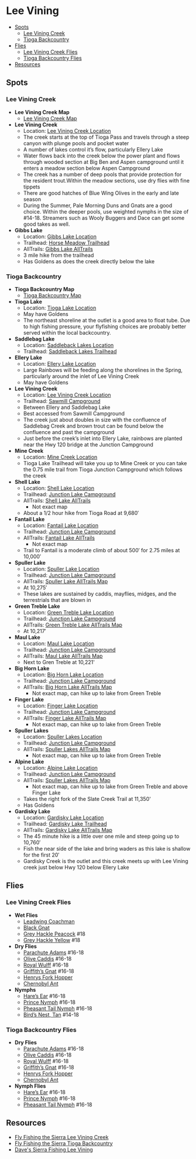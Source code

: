 # Lee Vining

- [Spots](#spots)
  - [Lee Vining Creek](#lee-vining-creek)
  - [Tioga Backcountry](#tioga-backcountry)
- [Flies](#flies)
  - [Lee Vining Creek Flies](#lee-vining-creek-flies)
  - [Tioga Backcountry Flies](#tioga-backcountry-flies)
- [Resources](#resources)

## Spots

### Lee Vining Creek

- **Lee Vining Creek Map**
  - [Lee Vining Creek Map](/img/lee-vining-creek.gif)
- **Lee Vining Creek**
  - Location: [Lee Vining Creek Location](https://maps.app.goo.gl/kTxttQiz73NMySv36)
  - The creek starts at the top of Tioga Pass and travels through a steep canyon with plunge pools and pocket water
  - A number of lakes control it’s flow, particularly Ellery Lake
  - Water flows back into the creek below the power plant and flows through wooded section at Big Ben and Aspen campground until it enters a meadow section below Aspen Campground
  - The creek has a number of deep pools that provide protection for the resident trout.Within the meadow sections, use dry flies with fine tippets
  - There are good hatches of Blue Wing Olives in the early and late season
  - During the Summer, Pale Morning Duns and Gnats are a good choice. Within the deeper pools, use weighted nymphs in the size of #14-18. Streamers such as Wooly Buggers and Dace can get some good takes as well.
- **Gibbs Lake**
  - Location: [Gibbs Lake Location](https://maps.app.goo.gl/kYG74HSF1RquNybm9)
  - Trailhead: [Horse Meadow Trailhead](https://maps.app.goo.gl/SRPvXRkvS9zNc6LZA)
  - AllTrails: [Gibbs Lake AllTrails](https://www.alltrails.com/explore/trail/us/california/gibbs-lake)
  - 3 mile hike from the trailhead
  - Has Goldens as does the creek directly below the lake

### Tioga Backcountry

- **Tioga Backcountry Map**
  - [Tioga Backcountry Map](/img/tioga-backcountry.gif)
- **Tioga Lake**
  - Location: [Tioga Lake Location](https://maps.app.goo.gl/UPXoLofaiMG6sDtj6)
  - May have Goldens
  - The northeast shoreline at the outlet is a good area to float tube. Due to high fishing pressure, your flyfishing choices are probably better served within the local backcountry.
- **Saddlebag Lake**
  - Location: [Saddleback Lakes Location](https://maps.app.goo.gl/xSBvcr1sDcsf15Gz5)
  - Trailhead: [Saddleback Lakes Trailhead](https://maps.app.goo.gl/qPRGJcjvVNrqbFrh6)
- **Ellery Lake**
  - Location: [Ellery Lake Location](https://www.google.com/maps?q=Ellery+Lake&ftid=0x8096501c0f3a742f:0x7e01357d18f1c29d)
  - Large Rainbows will be feeding along the shorelines in the Spring, particularly around the inlet of Lee Vining Creek
  - May have Goldens
- **Lee Vining Creek**
  - Location: [Lee Vining Creek Location](https://maps.app.goo.gl/2H8Pz2SvFAjFLWW79)
  - Trailhead: [Sawmill Campground](https://maps.app.goo.gl/oiG12Nodc8DfDJWVA)
  - Between Ellery and Saddlebag Lake
  - Best accessed from Sawmill Campground
  - The creek just about doubles in size with the confluence of Saddlebag Creek and brown trout can be found below the confluence and past the campground
  - Just before the creek’s inlet into Ellery Lake, rainbows are planted near the Hwy 120 bridge at the Junction Campground
- **Mine Creek**
  - Location: [Mine Creek Location](https://maps.app.goo.gl/yKX283Ty8W2tn3fW6)
  - Tioga Lake Trailhead will take you up to Mine Creek or you can take the 0.75 mile trail from Tioga Junction Campground which follows the creek
- **Shell Lake**
  - Location: [Shell Lake Location](https://maps.app.goo.gl/9JAtna4qfvD5XKkc9)
  - Trailhead: [Junction Lake Campground](https://maps.app.goo.gl/DQHYYqveBrSMGbDx8)
  - AllTrails: [Shell Lake AllTrails](https://www.alltrails.com/explore/trail/us/california/maul-lake-via-mine-creek-trail)
    - Not exact map
  - About a 1/2 hour hike from Tioga Road at 9,680′
- **Fantail Lake**
  - Location: [Fantail Lake Location](https://maps.app.goo.gl/zrfTThvKds9iYXm5A)
  - Trailhead: [Junction Lake Campground](https://maps.app.goo.gl/DQHYYqveBrSMGbDx8)
  - AllTrails: [Fantail Lake AllTrails](https://www.alltrails.com/explore/trail/us/california/maul-lake-via-mine-creek-trail)
    - Not exact map
  - Trail to Fantail is a moderate climb of about 500′ for 2.75 miles at 10,000′
- **Spuller Lake**
  - Location: [Spuller Lake Location](https://maps.app.goo.gl/fViJPTAR4A7dpZxTA)
  - Trailhead: [Junction Lake Campground](https://maps.app.goo.gl/DQHYYqveBrSMGbDx8)
  - AllTrails: [Spuller Lake AllTrails Map](https://www.alltrails.com/explore/trail/us/california/maul-lake-via-mine-creek-trail)
  - At 10,275′
  - These lakes are sustained by caddis, mayflies, midges, and the terrestrials that are blown in
- **Green Treble Lake**
  - Location: [Green Treble Lake Location](https://maps.app.goo.gl/EPfmoLK6wET1TAEX7)
  - Trailhead: [Junction Lake Campground](https://maps.app.goo.gl/DQHYYqveBrSMGbDx8)
  - AllTrails: [Green Treble Lake AllTrails Map](https://www.alltrails.com/explore/trail/us/california/maul-lake-via-mine-creek-trail)
  - At 10,217′
- **Maul Lake**
  - Location: [Maul Lake Location](https://maps.app.goo.gl/1AURf7zRQ7THZN8P9)
  - Trailhead: [Junction Lake Campground](https://maps.app.goo.gl/DQHYYqveBrSMGbDx8)
  - AllTrails: [Maul Lake AllTrails Map](https://www.alltrails.com/explore/trail/us/california/maul-lake-via-mine-creek-trail)
  - Next to Gren Treble at 10,221'
- **Big Horn Lake**
  - Location: [Big Horn Lake Location](https://maps.app.goo.gl/ohyqNojEb12Zu29v7)
  - Trailhead: [Junction Lake Campground](https://maps.app.goo.gl/DQHYYqveBrSMGbDx8)
  - AllTrails: [Big Horn Lake AllTrails Map](https://www.alltrails.com/explore/trail/us/california/maul-lake-via-mine-creek-trail)
    - Not exact map, can hike up to lake from Green Treble
- **Finger Lake**
  - Location: [Finger Lake Location](https://maps.app.goo.gl/Cmw5WiDfTnjFnUFe8)
  - Trailhead: [Junction Lake Campground](https://maps.app.goo.gl/DQHYYqveBrSMGbDx8)
  - AllTrails: [Finger Lake AllTrails Map](https://www.alltrails.com/explore/trail/us/california/maul-lake-via-mine-creek-trail)
    - Not exact map, can hike up to lake from Green Treble
- **Spuller Lakes**
  - Location: [Spuller Lakes Location](https://maps.app.goo.gl/FghMMegediZaLXKG9)
  - Trailhead: [Junction Lake Campground](https://maps.app.goo.gl/DQHYYqveBrSMGbDx8)
  - AllTrails: [Spuller Lakes AllTrails Map](https://www.alltrails.com/explore/trail/us/california/maul-lake-via-mine-creek-trail)
    - Not exact map, can hike up to lake from Green Treble
- **Alpine Lake**
  - Location: [Alpine Lake Location](https://maps.app.goo.gl/wfHCjvHCpSfPzc3B9)
  - Trailhead: [Junction Lake Campground](https://maps.app.goo.gl/DQHYYqveBrSMGbDx8)
  - AllTrails: [Spuller Lakes AllTrails Map](https://www.alltrails.com/explore/trail/us/california/maul-lake-via-mine-creek-trail)
    - Not exact map, can hike up to lake from Green Treble and above Finger Lake
  - Takes the right fork of the Slate Creek Trail at 11,350'
  - Has Goldens
- **Gardisky Lake**
  - Location: [Gardisky Lake Location](https://maps.app.goo.gl/Mb6tWpEf7KTY7QAR8)
  - Trailhead: [Gardisky Lake Trailhead](https://maps.app.goo.gl/hJg1VxF4JWNsTRP38)
  - AllTrails: [Gardisky Lake AllTrails Map](https://www.alltrails.com/explore/trail/us/california/gardisky-lake-trail)
  - The 45 minute hike is a little over one mile and steep going up to 10,760′
  - Fish the near side of the lake and bring waders as this lake is shallow for the first 20′
  - Gardisky Creek is the outlet and this creek meets up with Lee Vining creek just below Hwy 120 below Ellery Lake
  
## Flies

### Lee Vining Creek Flies

- **Wet Flies**
  - [Leadwing Coachman](/img/leadwing.-coachman.jpg)
  - [Black Gnat](/img/black-gnat.jpg)
  - [Grey Hackle Peacock](/img/gray-hackle-peacock.jpg) #18
  - [Grey Hackle Yellow](/img/grey-hackle-yellow.jpg) #18
- **Dry Flies**
  - [Parachute Adams](/img/parachute-adams.jpg) #16-18
  - [Olive Caddis](/img/olive-caddis.jpg) #16-18
  - [Royal Wulff](/img/royal-wulff.jpg) #16-18
  - [Griffith’s Gnat](/img/griffiths-gnat.jpg) #16-18
  - [Henrys Fork Hopper](/img/henrys-fork-hopper.jpg)
  - [Chernobyl Ant](/img/chernobyl-ant.jpg)
- **Nymphs**
  - [Hare’s Ear](/img/hares-ear.jpg) #16-18
  - [Prince Nymph](/img/prince-nymph-beadhead.jpg) #16-18
  - [Pheasant Tail Nymph](/img/pheasant-tail-nymph.jpg) #16-18
  - [Bird’s Nest, Tan](/img/birds-nest.jpg) #14-18

### Tioga Backcountry Flies

- **Dry Flies**
  - [Parachute Adams](/img/parachute-adams.jpg) #16-18
  - [Olive Caddis](/img/olive-caddis.jpg) #16-18
  - [Royal Wulff](/img/royal-wulff.jpg) #16-18
  - [Griffith’s Gnat](/img/griffiths-gnat.jpg) #16-18
  - [Henrys Fork Hopper](/img/henrys-fork-hopper.jpg)
  - [Chernobyl Ant](/img/chernobyl-ant.jpg)
- **Nymph Flies**
  - [Hare’s Ear](/img/hares-ear.jpg) #16-18
  - [Prince Nymph](/img/prince-nymph-beadhead.jpg) #16-18
  - [Pheasant Tail Nymph](/img/pheasant-tail-nymph.jpg) #16-18

## Resources

- [Fly Fishing the Sierra Lee Vining Creek](https://flyfishingthesierra.com/lee-vining-creek)
- [Fly Fishing the Sierra Tioga Backcountry](https://flyfishingthesierra.com/tioga-backcountry)
- [Dave's Sierra Fishing Lee Vining](https://www.davessierrafishing.com/mapshtml/lee_vining.html)
